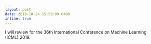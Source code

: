 ```yaml
---
layout: post
date: 2018-10-24 15:59:00-0400
inline: true
---
```


I will review for the 36th International Conference on Machine Learning (ICML) 2019.
